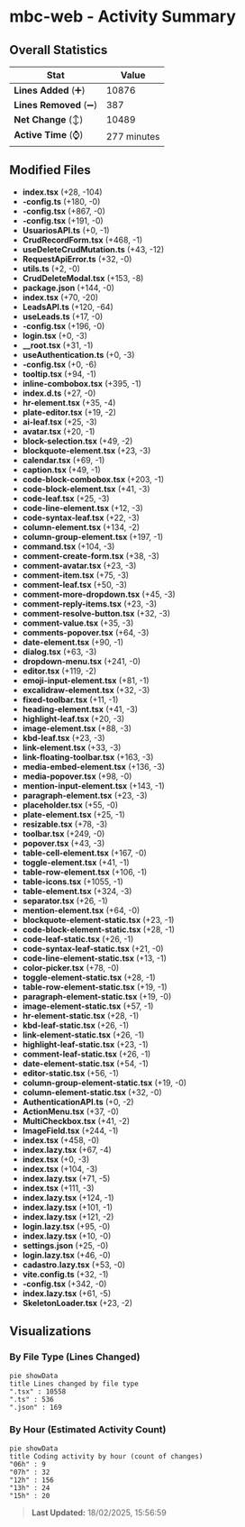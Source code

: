 # mbc-web - Activity Summary 

## Overall Statistics

| Stat                   | Value                                                             |
| ---------------------- | ----------------------------------------------------------------- |
| **Lines Added** (➕)   | 10876                                          |
| **Lines Removed** (➖) | 387                                        |
| **Net Change** (↕)    | 10489                |
| **Active Time** (⌚)   | 277 minutes |


## Modified Files
- **index.tsx** (+28, -104)
- **-config.ts** (+180, -0)
- **-config.tsx** (+867, -0)
- **-config.tsx** (+191, -0)
- **UsuariosAPI.ts** (+0, -1)
- **CrudRecordForm.tsx** (+468, -1)
- **useDeleteCrudMutation.ts** (+43, -12)
- **RequestApiError.ts** (+32, -0)
- **utils.ts** (+2, -0)
- **CrudDeleteModal.tsx** (+153, -8)
- **package.json** (+144, -0)
- **index.tsx** (+70, -20)
- **LeadsAPI.ts** (+120, -64)
- **useLeads.ts** (+17, -0)
- **-config.tsx** (+196, -0)
- **login.tsx** (+0, -3)
- **__root.tsx** (+31, -1)
- **useAuthentication.ts** (+0, -3)
- **-config.tsx** (+0, -6)
- **tooltip.tsx** (+94, -1)
- **inline-combobox.tsx** (+395, -1)
- **index.d.ts** (+27, -0)
- **hr-element.tsx** (+35, -4)
- **plate-editor.tsx** (+19, -2)
- **ai-leaf.tsx** (+25, -3)
- **avatar.tsx** (+20, -1)
- **block-selection.tsx** (+49, -2)
- **blockquote-element.tsx** (+23, -3)
- **calendar.tsx** (+69, -1)
- **caption.tsx** (+49, -1)
- **code-block-combobox.tsx** (+203, -1)
- **code-block-element.tsx** (+41, -3)
- **code-leaf.tsx** (+25, -3)
- **code-line-element.tsx** (+12, -3)
- **code-syntax-leaf.tsx** (+22, -3)
- **column-element.tsx** (+134, -2)
- **column-group-element.tsx** (+197, -1)
- **command.tsx** (+104, -3)
- **comment-create-form.tsx** (+38, -3)
- **comment-avatar.tsx** (+23, -3)
- **comment-item.tsx** (+75, -3)
- **comment-leaf.tsx** (+50, -3)
- **comment-more-dropdown.tsx** (+45, -3)
- **comment-reply-items.tsx** (+23, -3)
- **comment-resolve-button.tsx** (+32, -3)
- **comment-value.tsx** (+35, -3)
- **comments-popover.tsx** (+64, -3)
- **date-element.tsx** (+90, -1)
- **dialog.tsx** (+63, -3)
- **dropdown-menu.tsx** (+241, -0)
- **editor.tsx** (+119, -2)
- **emoji-input-element.tsx** (+81, -1)
- **excalidraw-element.tsx** (+32, -3)
- **fixed-toolbar.tsx** (+11, -1)
- **heading-element.tsx** (+41, -3)
- **highlight-leaf.tsx** (+20, -3)
- **image-element.tsx** (+88, -3)
- **kbd-leaf.tsx** (+23, -3)
- **link-element.tsx** (+33, -3)
- **link-floating-toolbar.tsx** (+163, -3)
- **media-embed-element.tsx** (+136, -3)
- **media-popover.tsx** (+98, -0)
- **mention-input-element.tsx** (+143, -1)
- **paragraph-element.tsx** (+23, -3)
- **placeholder.tsx** (+55, -0)
- **plate-element.tsx** (+25, -1)
- **resizable.tsx** (+78, -3)
- **toolbar.tsx** (+249, -0)
- **popover.tsx** (+43, -3)
- **table-cell-element.tsx** (+167, -0)
- **toggle-element.tsx** (+41, -1)
- **table-row-element.tsx** (+106, -1)
- **table-icons.tsx** (+1055, -1)
- **table-element.tsx** (+324, -3)
- **separator.tsx** (+26, -1)
- **mention-element.tsx** (+64, -0)
- **blockquote-element-static.tsx** (+23, -1)
- **code-block-element-static.tsx** (+28, -1)
- **code-leaf-static.tsx** (+26, -1)
- **code-syntax-leaf-static.tsx** (+21, -0)
- **code-line-element-static.tsx** (+13, -1)
- **color-picker.tsx** (+78, -0)
- **toggle-element-static.tsx** (+28, -1)
- **table-row-element-static.tsx** (+19, -1)
- **paragraph-element-static.tsx** (+19, -0)
- **image-element-static.tsx** (+57, -1)
- **hr-element-static.tsx** (+28, -1)
- **kbd-leaf-static.tsx** (+26, -1)
- **link-element-static.tsx** (+26, -1)
- **highlight-leaf-static.tsx** (+23, -1)
- **comment-leaf-static.tsx** (+26, -1)
- **date-element-static.tsx** (+54, -1)
- **editor-static.tsx** (+56, -1)
- **column-group-element-static.tsx** (+19, -0)
- **column-element-static.tsx** (+32, -0)
- **AuthenticationAPI.ts** (+0, -2)
- **ActionMenu.tsx** (+37, -0)
- **MultiCheckbox.tsx** (+41, -2)
- **ImageField.tsx** (+244, -1)
- **index.tsx** (+458, -0)
- **index.lazy.tsx** (+67, -4)
- **index.tsx** (+0, -3)
- **index.tsx** (+104, -3)
- **index.lazy.tsx** (+71, -5)
- **index.tsx** (+111, -3)
- **index.lazy.tsx** (+124, -1)
- **index.lazy.tsx** (+101, -1)
- **index.lazy.tsx** (+121, -2)
- **login.lazy.tsx** (+95, -0)
- **index.lazy.tsx** (+10, -0)
- **settings.json** (+25, -0)
- **login.lazy.tsx** (+46, -0)
- **cadastro.lazy.tsx** (+53, -0)
- **vite.config.ts** (+32, -1)
- **-config.tsx** (+342, -0)
- **index.lazy.tsx** (+61, -5)
- **SkeletonLoader.tsx** (+23, -2)

## Visualizations

### By File Type (Lines Changed)

```mermaid
pie showData
title Lines changed by file type
".tsx" : 10558
".ts" : 536
".json" : 169
```

### By Hour (Estimated Activity Count)

```mermaid
pie showData
title Coding activity by hour (count of changes)
"06h" : 9
"07h" : 32
"12h" : 156
"13h" : 24
"15h" : 20
```


> **Last Updated:** 18/02/2025, 15:56:59